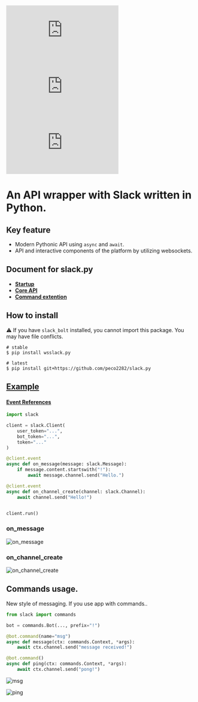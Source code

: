 ![PyPI](https://img.shields.io/pypi/v/wsslack.py)
![PyPI - License](https://img.shields.io/pypi/l/wsslack.py)
![PyPI - Downloads](https://img.shields.io/pypi/dm/wsslack.py)

# An API wrapper with Slack written in Python.

## Key feature
- Modern Pythonic API using `async` and `await`.
- API and interactive components of the platform  by utilizing websockets.

[//]: # (:warning: This is an alpha version.)

## Document for slack.py

- [**Startup**](https://slack-py.readthedocs.io/en/latest/startup.html)
- [**Core API**](https://slack-py.readthedocs.io/en/latest/api/index.html)
- [**Command extention**](https://slack-py.readthedocs.io/en/latest/commands/index.html)

## How to install

:warning: If you have `slack_bolt` installed, you cannot import this package. You may have file conflicts.

```shell
# stable
$ pip install wsslack.py

# latest
$ pip install git+https://github.com/peco2282/slack.py
```


## [Example](https://github.com/peco2282/slack.py/tree/main/examples)

#### [Event References](https://slack-py.readthedocs.io/en/latest/api/events.html)
```python
import slack

client = slack.Client(
    user_token="...",
    bot_token="...",
    token="..."
)

@client.event
async def on_message(message: slack.Message):
    if message.content.startswith("!"):
        await message.channel.send("Hello.")

@client.event
async def on_channel_create(channel: slack.Channel):
    await channel.send("Hello!")


client.run()
```
### **on_message**
![on_message](https://gyazo.com/cb37b7c67015f0f37a28d0d945dad3c4.png)

### **on_channel_create**
![on_channel_create](https://gyazo.com/40bec93c03343e43dee2180075716d39.png)

## Commands usage.

New style of messaging.
If you use app with commands..

```python
from slack import commands

bot = commands.Bot(..., prefix="!")

@bot.command(name="msg")
async def message(ctx: commands.Context, *args):
    await ctx.channel.send("message received!")

@bot.command()
async def ping(ctx: commands.Context, *args):
    await ctx.channel.send("pong!")
```

![msg](https://gyazo.com/38adfa4b18775e894d8c6f47d17d62f3.png)

![ping](https://gyazo.com/0f68ed0f4a125a2220782d703de0f24f.png)
